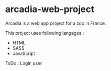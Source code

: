 # arcadia-web-project
Arcadia is a web app project for a zoo in France.

This project uses following langages : 
  - HTML
  - SASS
  - JavaScript

ToDo : Login user